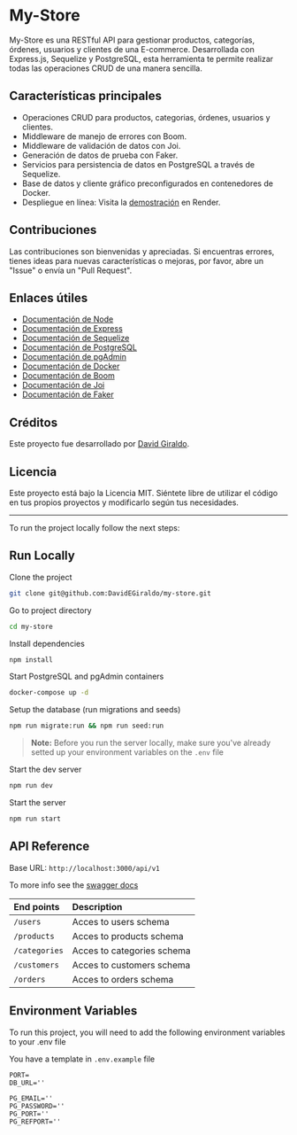 # My-Store

My-Store es una RESTful API para gestionar productos, categorías, órdenes, usuarios y clientes de una E-commerce. Desarrollada con Express.js, Sequelize y PostgreSQL, esta herramienta te permite realizar todas las operaciones CRUD de una manera sencilla.

## Características principales

- Operaciones CRUD para productos, categorias, órdenes, usuarios y clientes.
- Middleware de manejo de errores con Boom.
- Middleware de validación de datos con Joi.
- Generación de datos de prueba con Faker.
- Servicios para persistencia de datos en PostgreSQL a través de Sequelize.
- Base de datos y cliente gráfico preconfigurados en contenedores de Docker.
- Despliegue en línea: Visita la [demostración](https://my-store-hmxh.onrender.com) en Render.

## Contribuciones

Las contribuciones son bienvenidas y apreciadas. Si encuentras errores, tienes ideas para nuevas características o mejoras, por favor, abre un "Issue" o envía un "Pull Request". 

## Enlaces útiles

- [Documentación de Node](https://nodejs.org/docs/latest/api/)
- [Documentación de Express](https://expressjs.com/es/)
- [Documentación de Sequelize](https://sequelize.org/docs/v6/)
- [Documentación de PostgreSQL](https://www.postgresql.org/docs/)
- [Documentación de pgAdmin](https://www.pgadmin.org/docs/)
- [Documentación de Docker](https://docs.docker.com/)
- [Documentación de Boom](https://hapi.dev/module/boom/)
- [Documentación de Joi](https://joi.dev/api/?v=17.9.1)
- [Documentación de Faker](https://fakerjs.dev/guide/)
  
## Créditos

Este proyecto fue desarrollado por [David Giraldo](https://github.com/DavidEGiraldo).

## Licencia

Este proyecto está bajo la Licencia MIT. Siéntete libre de utilizar el código en tus propios proyectos y modificarlo según tus necesidades.

------------------

To run the project locally follow the next steps:

## Run Locally

Clone the project

```bash
git clone git@github.com:DavidEGiraldo/my-store.git
```

Go to project directory

```bash
cd my-store
```

Install dependencies

```bash
npm install
```

Start PostgreSQL and pgAdmin containers

```bash
docker-compose up -d
```

Setup the database (run migrations and seeds)

```bash
npm run migrate:run && npm run seed:run
```

>**Note:** Before you run the server locally, make sure you've already setted up your environment variables on the `.env` file

Start the dev server

```bash
npm run dev
```

Start the server

```bash
npm run start
```


## API Reference

Base URL: `http://localhost:3000/api/v1`

To more info see the [swagger docs](https://github.com/DavidEGiraldo/my-store)

| End points    | Description               |
| :-------------| :-------------------------|
| `/users`      | Acces to users schema     |
| `/products`   | Acces to products schema  |
| `/categories` | Acces to categories schema|
| `/customers`  | Acces to customers schema |
| `/orders`     | Acces to orders schema    |


## Environment Variables

To run this project, you will need to add the following environment variables to your .env file

You have a template in `.env.example` file

```
PORT=
DB_URL=''

PG_EMAIL=''
PG_PASSWORD=''
PG_PORT=''
PG_REFPORT=''
```
